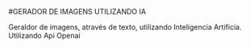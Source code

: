 #GERADOR DE IMAGENS UTILIZANDO IA

Geraldor de imagens, através de texto,  utilizando Inteligencia Artificia. Utilizando Api Openai
